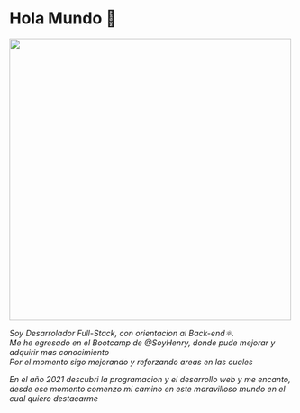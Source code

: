 ### <h1>Hola Mundo 👋</h1> 
 <img src="gifWelcome.gif" height="500px"/>
 
 
 <i align="left">Soy Desarrolador Full-Stack, con orientacion al Back-end⚛️.
 <br/>
 Me he egresado en el Bootcamp de @SoyHenry, donde pude mejorar y adquirir mas conocimiento
 <br/>
 Por el momento sigo mejorando y reforzando areas en las cuales 
 
 En el año 2021 descubri la programacion y el desarrollo web y me encanto, desde ese momento comenzo mi camino 
 en este maravilloso mundo en el cual quiero destacarme 
 </i>
 
 
 
 
 
 
 
 
 
 
 
<!--
**Marck1js/Marck1js** is a ✨ _special_ ✨ repository because its `README.md` (this file) appears on your GitHub profile.




Here are some ideas to get you started:

- 🔭 I’m currently working on ...
- 🌱 I’m currently learning ...
- 👯 I’m looking to collaborate on ...
- 🤔 I’m looking for help with ...
- 💬 Ask me about ...
- 📫 How to reach me: ...
- 😄 Pronouns: ...
- ⚡ Fun fact: ...
-->
